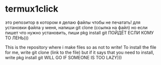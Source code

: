 # termux1click
это репозитор в котором я делаю файлы чтобы не печатать!
для установки файла у меня, напиши git clone (ссылка на файл)
но если пишет что нужно установить, пиши pkg install git
ПОЙДЁТ ЕСЛИ КОМУ ТО ЛЕНЬ)))

This is the repository where i make files so as not to write! 
To install the file for me, write git clone (link to the file)
but if it says that you need to install, write pkg install git
WILL GO IF SOMEONE IS TOO LAZY)))
